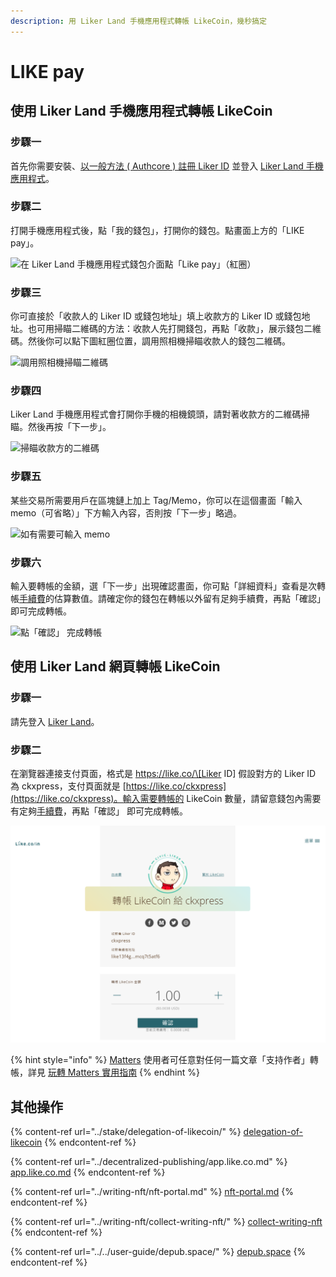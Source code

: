 ```yaml
---
description: 用 Liker Land 手機應用程式轉帳 LikeCoin，幾秒搞定
---
```


# LIKE pay

## 使用 Liker Land 手機應用程式轉帳 LikeCoin

### **步驟一**

首先你需要安裝、[以一般方法 ( Authcore ) 註冊 Liker ID](../../user-guide/liker-id/register/) 並登入 [Liker Land 手機應用程式](https://liker.land/getapp)。

### **步驟二**

打開手機應用程式後，點「我的錢包」，打開你的錢包。點畫面上方的「LIKE pay」。

![在 Liker Land 手機應用程式錢包介面點「Like pay」（紅圈）](../../.gitbook/assets/like-pay-1.png)

### **步驟三**

你可直接於「收款人的 Liker ID 或錢包地址」填上收款方的 Liker ID 或錢包地址。也可用掃瞄二維碼的方法：收款人先打開錢包，再點「收款」，展示錢包二維碼。然後你可以點下圖紅圈位置，調用照相機掃瞄收款人的錢包二維碼。

![調用照相機掃瞄二維碼](../../.gitbook/assets/like-pay-2.png)

### **步驟四**

Liker Land 手機應用程式會打開你手機的相機鏡頭，請對著收款方的二維碼掃瞄。然後再按「下一步」。

![掃瞄收款方的二維碼](../../.gitbook/assets/IMG\_2158.PNG)

### **步驟五**

某些交易所需要用戶在區塊鏈上加上 Tag/Memo，你可以在這個畫面「輸入 memo（可省略）」下方輸入內容，否則按「下一步」略過。

![如有需要可輸入 memo](../../.gitbook/assets/like-pay-3.png)

### **步驟六**

輸入要轉帳的金額，選「下一步」出現確認畫面，你可點「詳細資料」查看是次轉帳[手續費](transaction-fee.md)的估算數值。請確定你的錢包在轉帳以外留有足夠手續費，再點「確認」 即可完成轉帳。

![點「確認」 完成轉帳](../../.gitbook/assets/like-pay-4.png)

## 使用 Liker Land 網頁轉帳 LikeCoin

### 步驟一

請先登入 [Liker Land](https://liker.land/civic)。

### 步驟二

在瀏覽器連接支付頁面，格式是 https://like.co/\[Liker ID] 假設對方的 Liker ID 為 ckxpress，支付頁面就是 [https://like.co/ckxpress](https://like.co/ckxpress)。輸入需要轉帳的 LikeCoin 數量，請留意錢包內需要有定夠[手續費](transaction-fee.md)，再點「確認」 即可完成轉帳。

![手續費於「確認」下方顯示](../../.gitbook/assets/like-pay-5.png)

{% hint style="info" %}
[Matters](../../user-guide/creator/matters.md) 使用者可任意對任何一篇文章「支持作者」轉帳，詳見 [玩轉 Matters 實用指南](https://matters.news/guide)
{% endhint %}

## 其他操作

{% content-ref url="../stake/delegation-of-likecoin/" %}
[delegation-of-likecoin](../stake/delegation-of-likecoin/)
{% endcontent-ref %}

{% content-ref url="../decentralized-publishing/app.like.co.md" %}
[app.like.co.md](../decentralized-publishing/app.like.co.md)
{% endcontent-ref %}

{% content-ref url="../writing-nft/nft-portal.md" %}
[nft-portal.md](../writing-nft/nft-portal.md)
{% endcontent-ref %}

{% content-ref url="../writing-nft/collect-writing-nft/" %}
[collect-writing-nft](../writing-nft/collect-writing-nft/)
{% endcontent-ref %}

{% content-ref url="../../user-guide/depub.space/" %}
[depub.space](../../user-guide/depub.space/)
{% endcontent-ref %}
